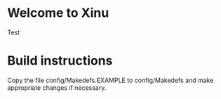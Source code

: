 # Welcome to Xinu
Test
# Build instructions

Copy the file config/Makedefs.EXAMPLE to config/Makedefs and make appropriate changes if necessary.
